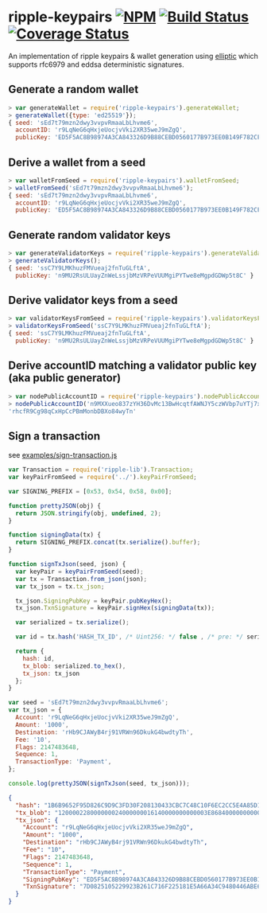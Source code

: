 # ripple-keypairs [![NPM](https://img.shields.io/npm/v/ripple-keypairs.svg)](https://npmjs.org/package/ripple-keypairs) [![Build Status](https://img.shields.io/travis/ripple/ripple-keypairs/master.svg)](https://travis-ci.org/ripple/ripple-keypairs) [![Coverage Status](https://coveralls.io/repos/ripple/ripple-keypairs/badge.svg?branch=master&service=github)](https://coveralls.io/github/ripple/ripple-keypairs?branch=master)

An implementation of ripple keypairs & wallet generation using
[elliptic](https://github.com/indutny/elliptic) which supports rfc6979 and
eddsa deterministic signatures.

## Generate a random wallet
```js
> var generateWallet = require('ripple-keypairs').generateWallet;
> generateWallet({type: 'ed25519'});
{ seed: 'sEd7t79mzn2dwy3vvpvRmaaLbLhvme6',
  accountID: 'r9LqNeG6qHxjeUocjvVki2XR35weJ9mZgQ',
  publicKey: 'ED5F5AC8B98974A3CA843326D9B88CEBD0560177B973EE0B149F782CFAA06DC66A' }
```

## Derive a wallet from a seed
```js
> var walletFromSeed = require('ripple-keypairs').walletFromSeed;
> walletFromSeed('sEd7t79mzn2dwy3vvpvRmaaLbLhvme6');
{ seed: 'sEd7t79mzn2dwy3vvpvRmaaLbLhvme6',
  accountID: 'r9LqNeG6qHxjeUocjvVki2XR35weJ9mZgQ',
  publicKey: 'ED5F5AC8B98974A3CA843326D9B88CEBD0560177B973EE0B149F782CFAA06DC66A' }')
```

## Generate random validator keys
```js
> var generateValidatorKeys = require('ripple-keypairs').generateValidatorKeys;
> generateValidatorKeys();
{ seed: 'ssC7Y9LMKhuzFMVueaj2fnTuGLftA',
  publicKey: 'n9MU2RsULUayZnWeLssjbMzVRPeVUUMgiPYTwe8eMgpdGDWp5t8C' }
```

## Derive validator keys from a seed
```js
> var validatorKeysFromSeed = require('ripple-keypairs').validatorKeysFromSeed;
> validatorKeysFromSeed('ssC7Y9LMKhuzFMVueaj2fnTuGLftA');
{ seed: 'ssC7Y9LMKhuzFMVueaj2fnTuGLftA',
  publicKey: 'n9MU2RsULUayZnWeLssjbMzVRPeVUUMgiPYTwe8eMgpdGDWp5t8C' }
```

## Derive accountID matching a validator public key (aka public generator)
```js
> var nodePublicAccountID = require('ripple-keypairs').nodePublicAccountID;
> nodePublicAccountID('n9MXXueo837zYH36DvMc13BwHcqtfAWNJY5czWVbp7uYTj7x17TH')
'rhcfR9Cg98qCxHpCcPBmMonbDBXo84wyTn'
```

## Sign a transaction
see [examples/sign-transaction.js](examples/sign-transaction.js)
```js
var Transaction = require('ripple-lib').Transaction;
var keyPairFromSeed = require('../').keyPairFromSeed;

var SIGNING_PREFIX = [0x53, 0x54, 0x58, 0x00];

function prettyJSON(obj) {
  return JSON.stringify(obj, undefined, 2);
}

function signingData(tx) {
  return SIGNING_PREFIX.concat(tx.serialize().buffer);
}

function signTxJson(seed, json) {
  var keyPair = keyPairFromSeed(seed);
  var tx = Transaction.from_json(json);
  var tx_json = tx.tx_json;

  tx_json.SigningPubKey = keyPair.pubKeyHex();
  tx_json.TxnSignature = keyPair.signHex(signingData(tx));

  var serialized = tx.serialize();

  var id = tx.hash('HASH_TX_ID', /* Uint256: */ false , /* pre: */ serialized);

  return {
    hash: id,
    tx_blob: serialized.to_hex(),
    tx_json: tx_json
  };
}

var seed = 'sEd7t79mzn2dwy3vvpvRmaaLbLhvme6';
var tx_json = {
  Account: 'r9LqNeG6qHxjeUocjvVki2XR35weJ9mZgQ',
  Amount: '1000',
  Destination: 'rHb9CJAWyB4rj91VRWn96DkukG4bwdtyTh',
  Fee: '10',
  Flags: 2147483648,
  Sequence: 1,
  TransactionType: 'Payment',
};

console.log(prettyJSON(signTxJson(seed, tx_json)));

```

```json
{
  "hash": "1B6B9652F95D826C9D9C3FD30F208130433CBC7C48C10F6EC2CC5E4A85D167FF",
  "tx_blob": "120000228000000024000000016140000000000003E868400000000000000A7321ED5F5AC8B98974A3CA843326D9B88CEBD0560177B973EE0B149F782CFAA06DC66A74407D0825105229923B261C716F225181E5A66A34C9480446ABE64818A673954CC34D42946CD82172814F037976AE3800BDE983624A45FCDBED4A548C4650BF900D81145B812C9D57731E27A2DA8B1830195F88EF32A3B68314B5F762798A53D543A014CAF8B297CFF8F2F937E8",
  "tx_json": {
    "Account": "r9LqNeG6qHxjeUocjvVki2XR35weJ9mZgQ",
    "Amount": "1000",
    "Destination": "rHb9CJAWyB4rj91VRWn96DkukG4bwdtyTh",
    "Fee": "10",
    "Flags": 2147483648,
    "Sequence": 1,
    "TransactionType": "Payment",
    "SigningPubKey": "ED5F5AC8B98974A3CA843326D9B88CEBD0560177B973EE0B149F782CFAA06DC66A",
    "TxnSignature": "7D0825105229923B261C716F225181E5A66A34C9480446ABE64818A673954CC34D42946CD82172814F037976AE3800BDE983624A45FCDBED4A548C4650BF900D"
  }
}
```
